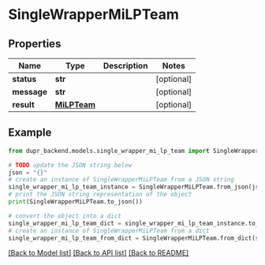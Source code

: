 # SingleWrapperMiLPTeam


## Properties

Name | Type | Description | Notes
------------ | ------------- | ------------- | -------------
**status** | **str** |  | [optional] 
**message** | **str** |  | [optional] 
**result** | [**MiLPTeam**](MiLPTeam.md) |  | [optional] 

## Example

```python
from dupr_backend.models.single_wrapper_mi_lp_team import SingleWrapperMiLPTeam

# TODO update the JSON string below
json = "{}"
# create an instance of SingleWrapperMiLPTeam from a JSON string
single_wrapper_mi_lp_team_instance = SingleWrapperMiLPTeam.from_json(json)
# print the JSON string representation of the object
print(SingleWrapperMiLPTeam.to_json())

# convert the object into a dict
single_wrapper_mi_lp_team_dict = single_wrapper_mi_lp_team_instance.to_dict()
# create an instance of SingleWrapperMiLPTeam from a dict
single_wrapper_mi_lp_team_from_dict = SingleWrapperMiLPTeam.from_dict(single_wrapper_mi_lp_team_dict)
```
[[Back to Model list]](../README.md#documentation-for-models) [[Back to API list]](../README.md#documentation-for-api-endpoints) [[Back to README]](../README.md)


